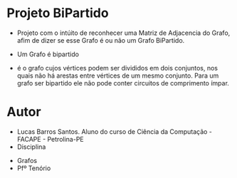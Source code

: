 # Projeto BiPartido
* Projeto com o intúito de reconhecer uma Matriz de Adjacencia do Grafo, afim de dizer se esse Grafo é ou não um Grafo BiPartido. 

* Um Grafo é bipartido
 - é o grafo cujos vértices podem ser divididos em dois conjuntos, nos quais não há arestas entre vértices de um mesmo conjunto. Para um grafo ser bipartido ele não pode conter circuitos de comprimento ímpar.

# Autor 
* Lucas Barros Santos. Aluno do curso de Ciência da Computação - FACAPE - Petrolina-PE
* Disciplina 
 - Grafos
 - Pfº Tenório 
